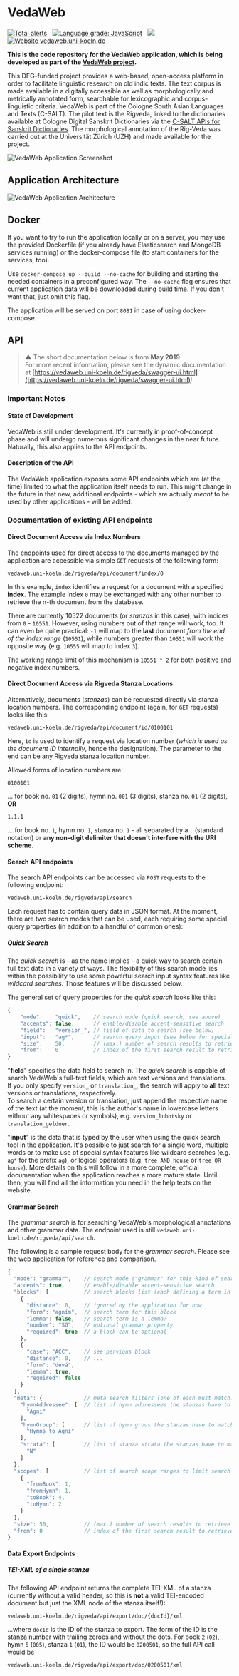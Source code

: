 # VedaWeb <!-- omit in toc -->

[![Total alerts](https://img.shields.io/lgtm/alerts/g/VedaWebPlatform/vedaweb.svg?logo=lgtm&logoWidth=18)](https://lgtm.com/projects/g/VedaWebPlatform/vedaweb/alerts/)
&nbsp;
[![Language grade: JavaScript](https://img.shields.io/lgtm/grade/javascript/g/VedaWebPlatform/vedaweb.svg?logo=lgtm&logoWidth=18)](https://lgtm.com/projects/g/VedaWebPlatform/vedaweb/context:javascript)
&nbsp;
[![](https://img.shields.io/github/repo-size/VedaWebPlatform/vedaweb.svg?label=Repo%20size)](https://github.com/VedaWebPlatform/vedaweb)
&nbsp;
[![Website vedaweb.uni-koeln.de](https://img.shields.io/website-up-down-green-red/http/vedaweb.uni-koeln.de.svg)](http://vedaweb.uni-koeln.de/)

**This is the code repository for the VedaWeb application, which is being developed as part of the [VedaWeb project](https://vedaweb.uni-koeln.de/).**

This DFG-funded project provides a web-based, open-access platform in order to facilitate linguistic research on old indic texts. The text corpus is made available in a digitally accessible as well as morphologically and metrically annotated form, searchable for lexicographic and corpus-linguistic criteria. VedaWeb is part of the Cologne South Asian Languages and Texts (C-SALT).
The pilot text is the Rigveda, linked to the dictionaries available at Cologne Digital Sanskrit Dictionaries via the [C-SALT APIs for Sanskrit Dictionaries](https://cceh.github.io/c-salt_sanskrit_api/index.html). The morphological annotation of the Rig-Veda was carried out at the Universität Zürich (UZH) and made available for the project. 

![VedaWeb Application Screenshot](doc/assets/screenshot.png)  


## Application Architecture

![VedaWeb Application Architecture](doc/assets/architecture.png)


## Docker

If you want to try to run the application locally or on a server, you may use the provided Dockerfile (if you already have Elasticsearch and MongoDB services running) or the docker-compose file (to start containers for the services, too).

Use `docker-compose up --build --no-cache` for building and starting the needed containers in a preconfigured way. The `--no-cache` flag ensures that current application data will be downloaded during build time. If you don't want that, just omit this flag.

The application will be served on port `8081` in case of using docker-compose.


## API

> :warning: The short documentation below is from **May 2019**  
> For more recent information, please see the dynamic documentation at [https://vedaweb.uni-koeln.de/rigveda/swagger-ui.html](https://vedaweb.uni-koeln.de/rigveda/swagger-ui.html)!

### Important Notes

#### State of Development
VedaWeb is still under development. It's currently in proof-of-concept phase and will undergo numerous significant changes in the near future. Naturally, this also applies to the API endpoints.

#### Description of the API
The VedaWeb application exposes some API endpoints which are (at the time) limited to what the application itself needs to run. This might change in the future in that new, additional endpoints - which are actually *meant* to be used by other applications - will be added.


### Documentation of existing API endpoints

#### Direct Document Access via Index Numbers
The endpoints used for direct access to the documents managed by the application are accessible via simple `GET` requests of the following form:

```
vedaweb.uni-koeln.de/rigveda/api/document/index/0
```

In this example, `index` identifies a request for a document with a specified **index**. The example index `0` may be exchanged with any other number to retrieve the n-th document from the database.

There are currently 10522 documents (or *stanzas* in this case), with indices from `0` - `10551`. However, using numbers out of that range will work, too. It can even be quite practical: `-1` will map to the **last** document *from the end of the index range* (`10551`), while numbers greater than `10551` will work the opposite way (e.g. `10555` will map to index `3`).

The working range limit of this mechanism is `10551 * 2` for both positive and negative index numbers.

#### Direct Document Access via Rigveda Stanza Locations
Alternatively, documents (*stanzas*) can be requested directly via stanza location numbers. The corresponding endpoint (again, for `GET` requests) looks like this:

```
vedaweb.uni-koeln.de/rigveda/api/document/id/0100101
```

Here, `id` is used to identify a request via location number (*which is used as the document ID internally*, hence the designation). The parameter to the end can be any Rigveda stanza location number.

Allowed forms of location numbers are:

```
0100101
```
... for book no. `01` (2 digits), hymn no. `001` (3 digits), stanza no. `01` (2 digits), **OR**

```
1.1.1
```
... for book no. `1`, hymn no. `1`, stanza no. `1` - all separated by a `.` (standard notation) or **any non-digit delimiter that doesn't interfere with the URI scheme**.

#### Search API endpoints
The search API endpoints can be accessed via `POST` requests to the following endpoint:

```
vedaweb.uni-koeln.de/rigveda/api/search
```

Each request has to contain query data in JSON format. At the moment, there are two search modes that can be used, each requiring some special query properties (in addition to a handful of common ones):

##### Quick Search
The *quick search* is - as the name implies - a quick way to search certain full text data in a variety of ways. The flexibility of this search mode lies within the possibility to use some powerful search input syntax features like *wildcard searches*. Those features will be discussed below.

The general set of query properties for the *quick search* looks like this:

``` js
{
    "mode":    "quick",    // search mode (quick search, see above)
    "accents": false,      // enable/disable accent-sensitive search
    "field":   "version_", // field of data to search (see below)
    "input":   "ag*",      // search query input (see below for special syntax)
    "size":    50,         // (max.) number of search results to retrieve
    "from":    0           // index of the first search result to retrieve
}
```

"**field**" specifies the data field to search in. The *quick search* is capable of search VedaWeb's full-text fields, which are text versions and translations. If you only specify `version_` or `translation_`, the search will apply to **all** text versions or translations, respectively.  
To search a certain version or translation, just append the respective name of the text (at the moment, this is the author's name in lowercase letters without any whitespaces or symbols), e.g. `version_lubotsky` or `translation_geldner`.

"**input**" is the data that is typed by the user when using the quick search tool in the application. It's possible to just search for a single word, multiple words or to make use of special syntax features like wildcard searches (e.g. `ag*` for the prefix `ag`), or logical operators (e.g. `tree AND house` or `tree OR house`). More details on this will follow in a more complete, official documentation when the application reaches a more mature state. Until then, you will find all the information you need in the help texts on the website.

#### Grammar Search
The *grammar search* is for searching VedaWeb's morphological annotations and other grammar data. The endpoint used is still `vedaweb.uni-koeln.de/rigveda/api/search`.

The following is a sample request body for the *grammar search*. Please see the web application for reference and comparison.

``` js
{
  "mode": "grammar",    // search mode ("grammar" for this kind of search)
  "accents": true,      // enable/disable accent-sensitive search
  "blocks": [           // search blocks list (each defining a term in a stanza)
    {
      "distance": 0,    // ignored by the application for now
      "form": "agním",  // search term for this block
      "lemma": false,   // search term is a lemma?
      "number": "SG",   // optional grammar property
      "required": true  // a block can be optional
    },
    {
      "case": "ACC",    // see pervious block
      "distance": 0,    // ...
      "form": "devá",
      "lemma": true,
      "required": false
    }
  ],
  "meta": {             // meta search filters (one of each must match!)...
    "hymnAddressee": [  // list of hymn addressees the stanzas have to match
      "Agni"
    ],
    "hymnGroup": [      // list of hymn grous the stanzas have to match
      "Hymns to Agni"
    ],
    "strata": [         // list of stanza strata the stanzas have to match
      "N"
    ]
  },
  "scopes": [           // list of search scope ranges to limit search to
    {
      "fromBook": 1,
      "fromHymn": 1,
      "toBook": 4,
      "toHymn": 2
    }
  ],
  "size": 50,           // (max.) number of search results to retrieve
  "from": 0             // index of the first search result to retrieve
}
```

#### Data Export Endpoints

##### TEI-XML of a single stanza
The following API endpoint returns the complete TEI-XML of a stanza (currently without a valid header, so this is **not** a valid TEI-encoded document but just the XML node of the stanza itself!):

```
vedaweb.uni-koeln.de/rigveda/api/export/doc/{docId}/xml
```
...where `docId` is the ID of the stanza to export. The form of the ID is the stanza number with trailing zeroes and without the dots. For book `2` (`02`), hymn `5` (`005`), stanza `1` (`01`), the ID would be `0200501`, so the full API call would be

```
vedaweb.uni-koeln.de/rigveda/api/export/doc/0200501/xml
```

